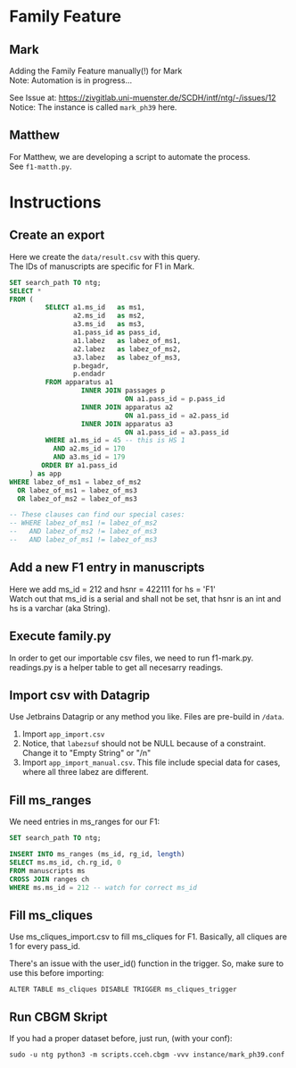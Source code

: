 # Family Feature

## Mark

Adding the Family Feature manually(!) for Mark  
Note: Automation is in progress...

See Issue at: https://zivgitlab.uni-muenster.de/SCDH/intf/ntg/-/issues/12  
Notice: The instance is called `mark_ph39` here.  

## Matthew

For Matthew, we are developing a script to automate the process.  
See `f1-matth.py`.  

# Instructions

## Create an export

Here we create the `data/result.csv` with this query.  
The IDs of manuscripts are specific for F1 in Mark.  

```sql
SET search_path TO ntg;
SELECT *
FROM (
         SELECT a1.ms_id   as ms1,
                a2.ms_id   as ms2,
                a3.ms_id   as ms3,
                a1.pass_id as pass_id,
                a1.labez   as labez_of_ms1,
                a2.labez   as labez_of_ms2,
                a3.labez   as labez_of_ms3,
                p.begadr,
                p.endadr
         FROM apparatus a1
                  INNER JOIN passages p
                             ON a1.pass_id = p.pass_id
                  INNER JOIN apparatus a2
                             ON a1.pass_id = a2.pass_id
                  INNER JOIN apparatus a3
                             ON a1.pass_id = a3.pass_id
         WHERE a1.ms_id = 45 -- this is HS 1
           AND a2.ms_id = 170
           AND a3.ms_id = 179
        ORDER BY a1.pass_id
     ) as app
WHERE labez_of_ms1 = labez_of_ms2
  OR labez_of_ms1 = labez_of_ms3
  OR labez_of_ms2 = labez_of_ms3

-- These clauses can find our special cases:
-- WHERE labez_of_ms1 != labez_of_ms2
--   AND labez_of_ms2 != labez_of_ms3
--   AND labez_of_ms1 != labez_of_ms3
```

## Add a new F1 entry in manuscripts

Here we add ms_id = 212 and hsnr = 422111 for hs = 'F1'  
Watch out that ms_id is a serial and shall not be set, that hsnr is an int and hs is a varchar (aka String).  

## Execute family.py

In order to get our importable csv files, we need to run f1-mark.py.  
readings.py is a helper table to get all necesarry readings.

## Import csv with Datagrip

Use Jetbrains Datagrip or any method you like.
Files are pre-build in `/data`.

1. Import `app_import.csv`  
3. Notice, that `labezsuf` should not be NULL because of a constraint. Change it to "Empty String" or "/n"
4. Import `app_import_manual.csv`. This file include special data for cases, where all three labez are different.

## Fill ms_ranges

We need entries in ms_ranges for our F1:

```sql
SET search_path TO ntg;

INSERT INTO ms_ranges (ms_id, rg_id, length)
SELECT ms.ms_id, ch.rg_id, 0
FROM manuscripts ms
CROSS JOIN ranges ch
WHERE ms.ms_id = 212 -- watch for correct ms_id
```

## Fill ms_cliques

Use ms_cliques_import.csv to fill ms_cliques for F1.
Basically, all cliques are 1 for every pass_id.

There's an issue with the user_id() function in the trigger.
So, make sure to use this before importing:

`ALTER TABLE ms_cliques DISABLE TRIGGER ms_cliques_trigger`

## Run CBGM Skript

If you had a proper dataset before, just run, (with your conf):

`sudo -u ntg python3 -m scripts.cceh.cbgm -vvv instance/mark_ph39.conf`
